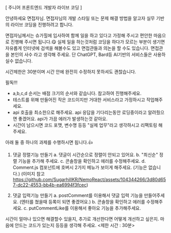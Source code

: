 [ 주니어 프론트엔드 개발자 라이브 코딩 ]

안녕하세요 면접자님.
면접자님의 개발 스타일 또는 문제 해결 방법을 알고자 실무 기반의 라이브 코딩을 진행하려고 합니다.

면접자님께서는 슈가힐에 입사하여 함께 일을 하고 있다고 가정해 주시고 편안한 마음으로 진행해 주시면 됩니다.😋
실제 일을 하는것처럼 코딩을 하다가 모르는 부분이 생기면 자유롭게 인터넷에 검색을 해볼수도 있고 면접관들과 의논을 할 수도 있습니다. 면접관을 본인의 사수 라고 생각해 주세요.
단 ChatGPT, Bard등 AI기반의 서비스들은 사용하실수 없습니다.

시간제한은 30분이며 시간 안에 완전히 수정하지 못하셔도 괜찮습니다.

필독!!!

-   a,b,c,d 순서는 배점 크기의 순서와 같습니다. 참고하여 진행해주세요.
-   테스트를 위해 만들어진 작은 코드이지만 거대한 서비스라고 가정하시고 작업해주세요.
-   api 호출을 최소한으로 해주세요. api 응답을 기다리는동안 로딩중이라고 알려줬으면 좋겠어요. api가 가끔 에러가 발생하는것 같아요.
-   시간이 남으시면 코드 포맷, 변수명 등등 "실제 업무"라고 생각하시고 리팩토링 해주세요.

아래 둘 중 하나의 과제를 수행하시면 됩니다.👍

1. 댓글 정렬기능 만들기
   a. 댓글이 시간순으로 정렬이 안되고 있어요.
   b. "최신순" 정렬 기능을 추가해 주세요.
   c. 콘솔창을 확인하고 에러를 수정해주세요.
   d. Comment.js 컴포넌트에 호버시 2가지 메뉴가 보이게 해주세요. (기능은 없습니다.) (이미지 참고 https://github.com/SugarhillKR/NemoReact/assets/104344266/3d80d657-dc22-4553-bb4b-ea6994f3fcec)

2. 댓글 입력기능 만들기
   a. postComment를 이용해서 댓글 입력 기능을 만들어주세요. (엔터를 쳤을때 등록이 되면 좋겠어요.)
   b. 콘솔창을 확인하고 에러를 수정해주세요.
   c. putCommentLike를 이용해서 좋아요 기능을 추가해주세요.

시간이 얼마나 있으면 해결할수 있을지, 추가로 개선한다면 어떻게 개선하고 싶은지. 마음에 안드는 코드가 있는지 등등을 생각해 주세요.
<제한 시간 : 30분>
